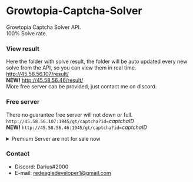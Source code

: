 # Growtopia-Captcha-Solver
Growtopia Captcha Solver API.<br>
100% Solve rate.<br>

### View result
Here the folder with solve result, the folder will be auto updated every new solve from the API, so you can view them in real time. <br>
http://45.58.56.107/result/<br>
<b>NEW!</b> http://45.58.56.46/result/<br>
More free server can be provided, just contact me on discord.

### Free server
There no guarantee free server will not down or full.<br>
`http://45.58.56.107:1945/gt/captcha?id=`*captchaID*<br>
<b>NEW!</b> `http://45.58.56.46:1945/gt/captcha?id=`*captchaID*

<details> 
<summary>Premium Server are not for sale now</summary>
<h3>Premium Server</h3>
5950X + 128gb ram | 0.2s api return result.<br>
Free access to premium server for 1000 requests once you starred this repo, contact me to claim.<br>

1 DL for 750 requests<br>
25 DL for 20k requests<br>
Can be negotiate for larger quantity.<br>
Refund policy available for unsolvable requests (read below)<br>

<h3>Refund Policy</h3>
<ul>
  <li>Captcha ID should be provided</li>
  <li>aptcha should be still valid ( under 24 hours after being generated )</li>
</ul>

Refund: <br>
2x DLS of your purchase + 10 days unlimited access to premium server
</details>

### Contact
 - Discord: Darius#2000
 - E-mail: redeagledeveloper1@gmail.com
 
